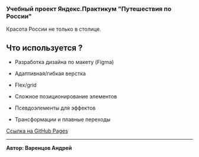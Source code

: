 
### Учебный проект Яндекс.Практикум "Путешествия по России"
Красота России не только в столице.

## Что используется ?

* Разработка дизайна по макету (Figma)

* Адаптивная/гибкая верстка

* Flex/grid

* Сложное позиционирование элементов

* Псевдоэлементы для эффектов

* Трансформации и плавные переходы

[Ссылка на GitHub Pages](https://varentsovandrey.github.io/russian-travel)

-----
**Автор: Варенцов Андрей**
